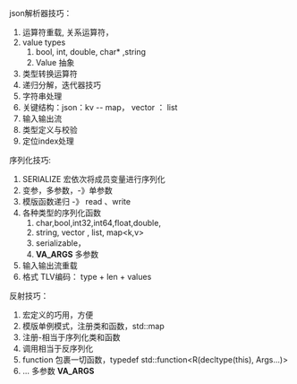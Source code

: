 
json解析器技巧：

1. 运算符重载, 关系运算符，
2. value types
   1. bool, int, double, char* ,string
   2. Value 抽象
3. 类型转换运算符
4. 递归分解，迭代器技巧
5. 字符串处理
6. 关键结构：json：kv -- map， vector ： list
7. 输入输出流
8. 类型定义与校验
9.  定位index处理

序列化技巧:
1. SERIALIZE 宏依次将成员变量进行序列化
2. 变参，多参数，-》单参数
3. 模版函数递归  -》 read<T> 、write<T>
4. 各种类型的序列化函数
   1. char,bool,int32,int64,float,double,
   2. string, vector<T> , list<T>, map<k,v>
   3. serializable，
   4. __VA_ARGS__ 多参数
5. 输入输出流重载
6. 格式 TLV编码： type + len + values


反射技巧：
1. 宏定义的巧用，方便
2. 模版单例模式，注册类和函数，std::map
3. 注册-相当于序列化类和函数
4. 调用相当于反序列化
5. function 包裹一切函数，typedef std::function<R(decltype(this), Args...)>
6.  ... 多参数 __VA_ARGS__